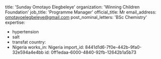 title: 'Sunday Omotayo Elegbeleye'
organization: 'Winning Children Foundation'
job_title: 'Programme Manager'
official_title: Mr
email_address: omotayoelegbeleye@gmail.com
post_nominal_letters: 'BSc Chemistry'
expertise:
  - hypertension
  - salt
  - transfat
country:
  - Nigeria
works_in: Nigeria
import_id: 8441d1d6-7f0e-442b-9fa0-32e594a4e4bb
id: 0ff1edaa-6000-4840-92fb-12642b1a5b73
